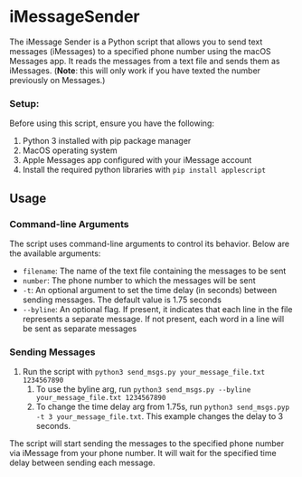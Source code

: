 # iMessageSender

The iMessage Sender is a Python script that allows you to send text messages (iMessages) to a specified phone number using the macOS Messages app. It reads the messages from a text file and sends them as iMessages. (**Note**: this will only work if you have texted the number previously on Messages.)

### Setup:
Before using this script, ensure you have the following:

1. Python 3 installed with pip package manager
2. MacOS operating system
3. Apple Messages app configured with your iMessage account
4. Install the required python libraries with `pip install applescript`

## Usage

### Command-line Arguments
The script uses command-line arguments to control its behavior. Below are the available arguments:

- `filename`: The name of the text file containing the messages to be sent
- `number`: The phone number to which the messages will be sent
- `-t`: An optional argument to set the time delay (in seconds) between sending messages. The default value is 1.75 seconds
- `--byline`: An optional flag. If present, it indicates that each line in the file represents a separate message. If not present, each word in a line will be sent as separate messages

### Sending Messages
1. Run the script with `python3 send_msgs.py your_message_file.txt 1234567890`
    1. To use the byline arg, run `python3 send_msgs.py --byline your_message_file.txt 1234567890`
    2. To change the time delay arg from 1.75s, run `python3 send_msgs.pyp -t 3 your_message_file.txt`. This example changes the delay to 3 seconds.

The script will start sending the messages to the specified phone number via iMessage from your phone number. It will wait for the specified time delay between sending each message.